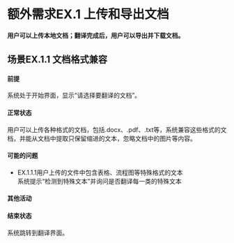 # 额外需求EX.1 上传和导出文档
#### 用户可以上传本地文档；翻译完成后，用户可以导出并下载文档。
## 场景EX.1.1 文档格式兼容
#### 前提
系统处于开始界面，显示“请选择要翻译的文档”。
#### 正常状态
用户可以上传各种格式的文档，包括.docx、.pdf、.txt等，系统兼容这些格式的文档，并能从文档中提取只保留缩进的文本，忽略文档中的图片等内容。
#### 可能的问题
- EX.1.1.1用户上传的文件中包含表格、流程图等特殊格式的文本<br>
  系统提示“检测到特殊文本”并询问是否翻译每一类的特殊文本
#### 其他活动
#### 结束状态
系统跳转到翻译界面。
